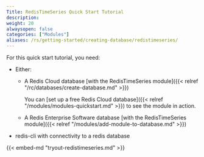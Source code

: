 ```yaml
---
Title: RedisTimeSeries Quick Start Tutorial
description:
weight: 20
alwaysopen: false
categories: ["Modules"]
aliases: /rs/getting-started/creating-database/redistimeseries/
---
```

For this quick start tutorial, you need:

- Either:
    - A Redis Cloud database [with the RedisTimeSeries module]({{< relref "/rc/databases/create-database.md" >}})

        You can [set up a free Redis Cloud database]({{< relref "/modules/modules-quickstart.md" >}}) to see the module in action.
    - A Redis Enterprise Software database [with the RedisTimeSeries module]({{< relref "/modules/add-module-to-database.md" >}})
- redis-cli with connectivity to a redis database

{{< embed-md "tryout-redistimeseries.md" >}}
